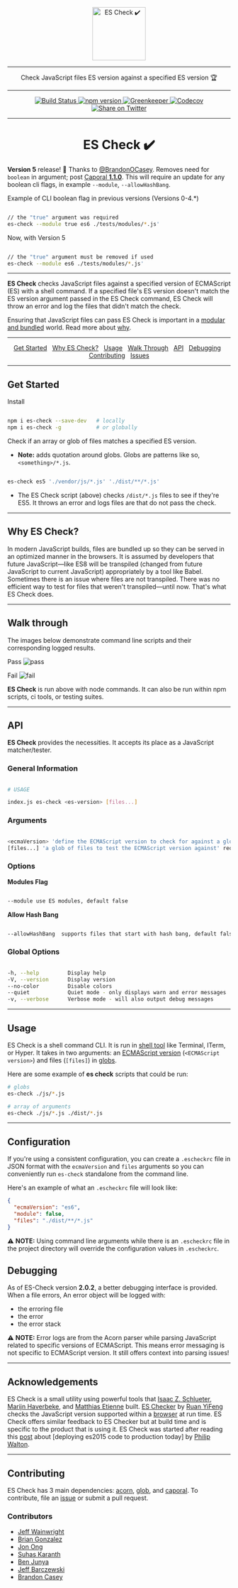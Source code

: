 <p align="center">
  <img src="https://yowainwright.imgix.net/gh/es-check.svg" alt="ES Check ✔️" width="120" />
</p>

----

<p align="center">Check JavaScript files ES version against a specified ES version 🏆</p>

----

<p align="center">
  <a href="https://circleci.com/gh/dollarshaveclub/es-check/tree/master">
    <img alt="Build Status" src="https://circleci.com/gh/dollarshaveclub/es-check/tree/master.svg?style=svg" />
  </a>
  <a href="https://www.npmjs.com/package/es-check">
    <img alt="npm version" src="https://badge.fury.io/js/es-check.svg" />
  </a>
  <a href="https://greenkeeper.io/">
    <img alt="Greenkeeper" src="https://badges.greenkeeper.io/dollarshaveclub/es-check.svg" />
  </a>
  <a href="https://codecov.io/gh/dollarshaveclub/es-check">
    <img src="https://codecov.io/gh/dollarshaveclub/es-check/branch/master/graph/badge.svg" alt="Codecov" />
  </a>
  <a href="https://twitter.com/intent/tweet?text=ES%20Check%E2%80%94Checks%20the%20version%20of%20ES%20in%20JavaScript%20files%20with%20simple%20shell%20commands%20%40dollarshaveclub%20https%3A%2F%2Fgithub.com%2Fdollarshaveclub%2Fes-check">
    <img alt="Share on Twitter" src="https://img.shields.io/twitter/url/http/shields.io.svg?style=social&maxAge=2592000" />
  </a>
</p>

----

<h1 align="center">ES Check ✔️</h1>

**Version 5** release! 🎉 Thanks to [@BrandonOCasey](https://github.com/brandonocasey).
Removes need for `boolean` in argument; post [Caporal **1.1.0**](https://github.com/mattallty/Caporal.js/commit/ae5d2c3cc1acef1b89a13608033b250fa7750c4e).
This will require an update for any boolean cli flags, in example `--module`, `--allowHashBang`.

Example of CLI boolean flag in previous versions (Versions 0-4.*)

```sh

// the "true" argument was required
es-check --module true es6 ./tests/modules/*.js'

```

Now, with Version 5

```sh

// the "true" argument must be removed if used
es-check --module es6 ./tests/modules/*.js'

```

----

**ES Check** checks JavaScript files against a specified version of ECMAScript (ES) with a shell command. If a specified file's ES version doesn't match the ES version argument passed in the ES Check command, ES Check will throw an error and log the files that didn't match the check.

Ensuring that JavaScript files can pass ES Check is important in a [modular and bundled](https://www.sitepoint.com/javascript-modules-bundling-transpiling/) world. Read more about [why](#why).

----

<p align="center">
  <a href="#get-started">Get Started</a>&nbsp;&nbsp;
  <a href="#why-es-check">Why ES Check?</a>&nbsp;&nbsp;
  <a href="#usage">Usage</a>&nbsp;&nbsp;
  <a href="#walk-through">Walk Through</a>&nbsp;&nbsp;
  <a href="#api">API</a>&nbsp;&nbsp;
  <a href="#debugging">Debugging</a>&nbsp;&nbsp;
  <a href="#contributing">Contributing</a>&nbsp;&nbsp;
  <a href="/issues">Issues</a>
</p>

----

## Get Started

Install

```sh

npm i es-check --save-dev   # locally
npm i es-check -g           # or globally

```

Check if an array or glob of files matches a specified ES version.

- **Note:** adds quotation around globs. Globs are patterns like so, `<something>/*.js`.

```sh

es-check es5 './vendor/js/*.js' './dist/**/*.js'

```

- The ES Check script (above) checks `/dist/*.js` files to see if they're ES5. It throws an error and logs files are that do not pass the check.

----

## Why ES Check?

In modern JavaScript builds, files are bundled up so they can be served in an optimized manner in the browsers. It is assumed by developers that future JavaScript—like ES8 will be transpiled (changed from future JavaScript to current JavaScript) appropriately by a tool like Babel. Sometimes there is an issue where files are not transpiled. There was no efficient way to test for files that weren't transpiled—until now. That's what ES Check does.

----

## Walk through

The images below demonstrate command line scripts and their corresponding logged results.

Pass
![pass](https://user-images.githubusercontent.com/1074042/31471487-d7be22ee-ae9d-11e7-86e2-2c0f71cfffe6.jpg)

Fail
![fail](https://user-images.githubusercontent.com/1074042/31471486-d65c3a80-ae9d-11e7-94fd-68b7acdb2d89.jpg)

**ES Check** is run above with node commands. It can also be run within npm scripts, ci tools, or testing suites.

----

## API

**ES Check** provides the necessities. It accepts its place as a JavaScript matcher/tester.

### General Information

```sh

# USAGE

index.js es-check <es-version> [files...]

```

### Arguments

```sh

<ecmaVersion> 'define the ECMAScript version to check for against a glob of JavaScript files' required
[files...] 'a glob of files to test the ECMAScript version against' required

```

### Options

**Modules Flag**

```sh

--module use ES modules, default false

```

**Allow Hash Bang**

```sh

--allowHashBang  supports files that start with hash bang, default false

```

### Global Options

```sh

-h, --help         Display help
-V, --version      Display version
--no-color         Disable colors
--quiet            Quiet mode - only displays warn and error messages
-v, --verbose      Verbose mode - will also output debug messages

```

----

## Usage

ES Check is a shell command CLI. It is run in [shell tool](http://linuxcommand.org/lc3_learning_the_shell.php) like Terminal, ITerm, or Hyper. It takes in two arguments: an [ECMAScript version](https://www.w3schools.com/js/js_versions.asp) (`<ECMAScript version>`) and files (`[files]`) in [globs](http://searchsecurity.techtarget.com/definition/globbing).

Here are some example of **es check** scripts that could be run:

```sh
# globs
es-check ./js/*.js

# array of arguments
es-check ./js/*.js ./dist/*.js
```

----

## Configuration

If you're using a consistent configuration, you can create a `.escheckrc` file in JSON format with the `ecmaVersion` and `files` arguments so you can conveniently run `es-check` standalone from the command line.

Here's an example of what an `.escheckrc` file will look like:

```json
{
  "ecmaVersion": "es6",
  "module": false,
  "files": "./dist/**/*.js"
}
```

⚠️ **NOTE:** Using command line arguments while there is an `.escheckrc` file in the project directory will override the configuration values in `.escheckrc`.

## Debugging

As of ES-Check version **2.0.2**, a better debugging interface is provided. When a file errors, An error object will be logged with:

- the erroring file
- the error
- the error stack

⚠️ **NOTE:** Error logs are from the Acorn parser while parsing JavaScript related to specific versions of ECMAScript. This means error messaging is not specific to ECMAScript version. It still offers context into parsing issues!

----

## Acknowledgements

ES Check is a small utility using powerful tools that [Isaac Z. Schlueter](https://github.com/isaacs), [Marijn Haverbeke](https://github.com/marijnh), and [Matthias Etienne](https://github.com/mattallty) built. [ES Checker](https://github.com/ruanyf/es-checker) by [Ruan YiFeng](https://github.com/ruanyf) checks the JavaScript version supported within a [browser](http://ruanyf.github.io/es-checker/) at run time. ES Check offers similar feedback to ES Checker but at build time and is specific to the product that is using it. ES Check was started after reading this [post](https://philipwalton.com/articles/deploying-es2015-code-in-production-today/) about [deploying es2015 code to production today] by [Philip Walton](https://github.com/philipwalton).

----

## Contributing

ES Check has 3 main dependencies: [acorn](https://github.com/ternjs/acorn/), [glob](https://www.npmjs.com/package/glob), and [caporal](https://github.com/mattallty/Caporal.js). To contribute, file an [issue](https://github.com/dollarshaveclub/es-check/issues) or submit a pull request.

### Contributors

- [Jeff Wainwright](https://github.com/yowainwright/)
- [Brian Gonzalez](https://github.com/briangonzalez/)
- [Jon Ong](https://github.com/jonathanong/)
- [Suhas Karanth](https://github.com/sudo-suhas)
- [Ben Junya](https://github.com/MrBenJ)
- [Jeff Barczewski](https://github.com/jeffbski)
- [Brandon Casey](https://github.com/BrandonOCasey)
